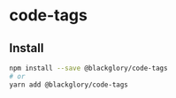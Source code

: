 # code-tags

## Install

```sh
npm install --save @blackglory/code-tags
# or
yarn add @blackglory/code-tags
```

